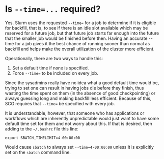 # Is `--time=...` required?

Yes. Slurm uses the requested `--time=` for a job to determine if it is
eligible for backfill, that is, to see if there is an idle slot available which
may be reserved for a future job, but that future job starts far enough into
the future that the smaller job would be finished before then. Having an
accurate --time for a job gives it the best chance of running sooner than
normal as backfill and helps make the overall utilization of the cluster more
efficient.

Operationally, there are two ways to handle this:

 1. Set a default time if none is specified.
 1. Force `--time=` to be included on every job.

Since the sysadmins really have no idea what a good default time would be,
trying to set one can result in having jobs die before they finish, thus
wasting the time spent on them (in the absence of good checkpointing) or always
guessing long and making backfill less efficient. Because of this, SCG requires
that `--time=` be specified with every job.

It is understandable, however, that someone who has applications or workflows
which are inherently unpredictable would just want to have some default time
set for them and not worry about this. If that is desired, then adding to the
`~/.bashrc` file this line:

```
export SBATCH_TIMELIMIT=4-00:00:00
```

Would cause `sbatch` to always set `--time=4-00:00:00` unless it is explicitly set on the `sbatch` command line.
